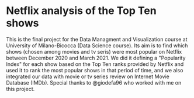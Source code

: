 # Netflix analysis of the Top Ten shows
This is the final project for the Data Managment and Visualization course at University of Milano-Bicocca (Data Science course). 
Its aim is to find which shows (chosen among movies and tv seris) were most popular on Netflix between December 2020 and March 2021.
We did it defining a "Popularity Index" for each show based on the Top Ten ranks provided by Netflix and used it to rank the most popular shows in that period of time, and we also integrated our data with movie or tv series review on Internet Movie Database (IMDb).
Special thanks to @giodefa96 who worked with me on this project.
